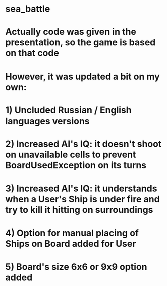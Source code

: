 # sea_battle

# Actually code was given in the presentation, so the game is based on that code
# However, it was updated a bit on my own:
# 1) Uncluded Russian / English languages versions
# 2) Increased AI's IQ: it doesn't shoot on unavailable cells to prevent BoardUsedException on its turns
# 3) Increased AI's IQ: it understands when a User's Ship is under fire and try to kill it hitting on surroundings
# 4) Option for manual placing of Ships on Board added for User
# 5) Board's size 6x6 or 9x9 option added
